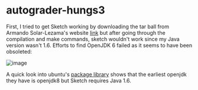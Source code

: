 # autograder-hungs3

First, I tried to get Sketch working by downloading the tar ball from Armando Solar-Lezama's website [link](https://people.csail.mit.edu/asolar/) but after going through the compilation and make commands, sketch wouldn't work since my Java version wasn't 1.6. Efforts to find OpenJDK 6 failed as it seems to have been obsoleted:

![image](https://user-images.githubusercontent.com/4023674/117716679-bda34b80-b18e-11eb-8a4b-d11a008ee056.png)

A quick look into ubuntu's [package library](https://packages.ubuntu.com/search?keywords=openjdk) shows that the earliest openjdk they have is openjdk8 but Sketch requires Java 1.6.
